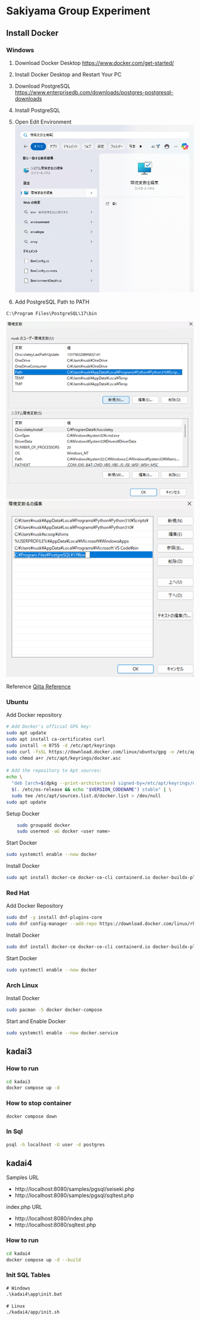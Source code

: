 # Sakiyama Group Experiment

## Install Docker

### Windows

1. Download Docker Desktop
https://www.docker.com/get-started/

2. Install Docker Desktop and Restart Your PC

3. Download PostgreSQL
https://www.enterprisedb.com/downloads/postgres-postgresql-downloads

4. Install PostgreSQL

5. Open Edit Environment
![](image/OpenEnvironmentEditor.png)

6. Add PostgreSQL Path to PATH
```
C:\Program Files\PostgreSQL\17\bin
```
![](image/EditPath.png)
![](image/SetEnvironment.png)


Reference
[Qiita Reference](https://qiita.com/zembutsu/items/a98f6f25ef47c04893b3)
[]()

### Ubuntu

Add Docker repository

```sh
# Add Docker's official GPG key:
sudo apt update
sudo apt install ca-certificates curl
sudo install -m 0755 -d /etc/apt/keyrings
sudo curl -fsSL https://download.docker.com/linux/ubuntu/gpg -o /etc/apt/keyrings/docker.asc
sudo chmod a+r /etc/apt/keyrings/docker.asc

# Add the repository to Apt sources:
echo \
  "deb [arch=$(dpkg --print-architecture) signed-by=/etc/apt/keyrings/docker.asc] https://download.docker.com/linux/ubuntu \
  $(. /etc/os-release && echo "$VERSION_CODENAME") stable" | \
  sudo tee /etc/apt/sources.list.d/docker.list > /dev/null
sudo apt update
```

Setup Docker
```sh
    sudo groupadd docker
    sudo usermod -aG docker <user name>
```
Start Docker
```sh
sudo systemctl enable --now docker
```

Install Docker
```sh
sudo apt install docker-ce docker-ce-cli containerd.io docker-buildx-plugin docker-compose-plugin
```

### Red Hat

Add Docker Repository

```sh
sudo dnf -y install dnf-plugins-core
sudo dnf config-manager --add-repo https://download.docker.com/linux/rhel/docker-ce.repo
```

Install Docker
```sh
sudo dnf install docker-ce docker-ce-cli containerd.io docker-buildx-plugin docker-compose-plugin
```

Start Docker
```sh
sudo systemctl enable --now docker
```

### Arch Linux

Install Docker

```sh
sudo pacman -S docker docker-compose
```

Start and Enable Docker
```sh
sudo systemctl enable --now docker.service
```

## kadai3

### How to run

```sh
cd kadai3
docker compose up -d
```

### How to stop container

```sh
docker compose down
```

### In Sql

```sh
psql -h localhost -U user -d postgres
```

## kadai4

Samples URL
- http://localhost:8080/samples/pgsql/seiseki.php
- http://localhost:8080/samples/pgsql/sqltest.php

index.php URL
- http://localhost:8080/index.php
- http://localhost:8080/sqltest.php

### How to run

```sh
cd kadai4
docker compose up -d --build
```

### Init SQL Tables

```
# Windows
.\kadai4\app\init.bat

# Linux
./kadai4/app/init.sh
```